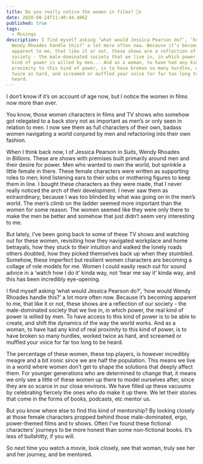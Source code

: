 ```yaml
---
title: Do you really notice the women in films? 💁‍♀️
date: 2020-08-24T11:40:44.406Z
published: true
tags:
  - Musings
description: I find myself asking ‘what would Jessica Pearson do?’, ‘how would
  Wendy Rhoades handle this?’ a lot more often now. Because it’s becoming
  apparent to me, that like it or not, these shows are a reflection of our
  society - the male-dominated society that we live in, in which power, the real
  kind of power is willed by men... And as a woman, to have had any kind of real
  proximity to this kind of power, is to have broken so many hurdles, worked
  twice as hard, and screamed or muffled your voice for far too long to be
  heard.
---
```

I don’t know if it’s on account of age now, but I notice the women in films now more than ever. 

You know, those women characters in films and TV shows who somehow got relegated to a back story not as important as men’s or only seen in relation to men. I now see them as full characters of their own, badass women navigating a world conjured by men and refactoring into their own fashion.

When I think back now, I of Jessica Pearson in *Suits*, Wendy Rhoades in *Billions*. These are shows with premises built primarily around men and their desire for power. Men who wanted to own the world, but sprinkle a little female in there. These female characters were written as supporting roles to men; kind listening ears to their sobs or mothering figures to keep them in line. I bought these characters as they were made, that I never really noticed the arch of their development. I never saw them as extraordinary, because I was too blinded by what was going on in the men’s world. The men’s climb on the ladder seemed more important than the women for some reason. The women seemed like they were only there to make the men be better and somehow that just didn’t seem very interesting to me.

But lately, I’ve been going back to some of these TV shows and watching out for these women, revisiting how they navigated workplace and home betrayals, how they stuck to their intuition and walked the lonely roads others doubted, how they picked themselves back up when they stumbled. Somehow, these imperfect but resilient women characters are becoming a collage of role models for me. Women I could easily reach out for sound advice in a ‘watch how I do it’ kinda way, not ‘hear me say it’ kinda way, and this has been incredibly eye-opening.

I find myself asking ‘what would Jessica Pearson do?’, ‘how would Wendy Rhoades handle this?’ a lot more often now. Because it’s becoming apparent to me, that like it or not, these shows are a reflection of our society - the male-dominated society that we live in, in which power, the real kind of power is willed by men. To have access to this kind of power is to be able to create, and shift the dynamics of the way the world works. And as a woman, to have had any kind of real proximity to this kind of power, is to have broken so many hurdles, worked twice as hard, and screamed or muffled your voice for far too long to be heard.

The percentage of these women, these top players, is however incredibly meagre and a bit ironic since we are half the population. This means we live in a world where women don’t get to shape the solutions that deeply affect them. For younger generations who are determined to change that, it means we only see a little of these women up there to model ourselves after, since they are so scarce in our close environs. We have filled up these vacuums by celebrating fiercely the ones who do make it up there. We let their stories that come in the forms of books, podcasts, etc mentor us.

But you know where else to find this kind of mentorship? By looking closely at those female characters propped behind those male-dominated, ergo, power-themed films and tv shows. Often I’ve found these fictional characters’ journeys to be more honest than some non-fictional books. It’s less of bullshitty, if you will.

So next time you watch a movie, look closely, see that woman, truly see her and her journey, and be mentored.